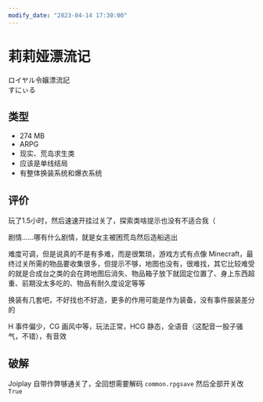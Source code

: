 ```yaml
---
modify_date: "2023-04-14 17:30:00"
---
```


# 莉莉娅漂流记

ロイヤル令嬢漂流記  
すにぃる

## 类型

- 274 MB
- ARPG
- 现实、荒岛求生类
- 应该是单线结局
- 有整体换装系统和爆衣系统

## 评价

玩了1.5小时，然后速速开挂过关了，探索类啥提示也没有不适合我（

剧情……哪有什么剧情，就是女主被困荒岛然后造船逃出

难度可调，但是说真的不是有多难，而是很繁琐，游戏方式有点像 Minecraft，最终过关所需的物品要收集很多，但提示不够，地图也没有，很难找，其它比较难受的就是合成台之类的会在跨地图后消失、物品箱子放下就固定位置了、身上东西超重、前期没太多吃的、物品有耐久度设定等等

换装有几套吧，不好找也不好造，更多的作用可能是作为装备，没有事件服装差分的

H 事件偏少，CG 画风中等，玩法正常，HCG 静态，全语音（这配音一股子骚气，不错），有音效

## 破解

Joiplay 自带作弊够通关了，全回想需要解码 `common.rpgsave` 然后全部开关改 `True`
